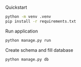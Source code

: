 Quickstart
```bash
python -m venv .venv
pip install -r requirements.txt
```

Run application
```bash
python manage.py run
```

Create schema and fill database
```bash
python manage.py db
```
